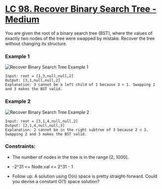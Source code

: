 # [LC 98. Recover Binary Search Tree - Medium](https://leetcode.com/problems/recover-binary-search-tree/description/)

You are given the root of a binary search tree (BST), where the values of exactly two nodes of the tree were swapped by mistake. Recover the tree without changing its structure.


### Example 1

![Recover Binary Search Tree Example 1](https://assets.leetcode.com/uploads/2020/10/28/recover1.jpg)  


```
Input: root = [1,3,null,null,2]
Output: [3,1,null,null,2]
Explanation: 3 cannot be a left child of 1 because 3 > 1. Swapping 1 and 3 makes the BST valid.
```

### Example 2

![Recover Binary Search Tree Example 2](https://assets.leetcode.com/uploads/2020/10/28/recover2.jpg) 

```
Input: root = [3,1,4,null,null,2]
Output: [2,1,4,null,null,3]
Explanation: 2 cannot be in the right subtree of 3 because 2 < 3. Swapping 2 and 3 makes the BST valid.
```


### Constraints:

- The number of nodes in the tree is in the range [2, 1000].
- -2^31 <= Node.val <= 2^31 - 1



- Follow up: A solution using O(n) space is pretty straight-forward. Could you devise a constant O(1) space solution?